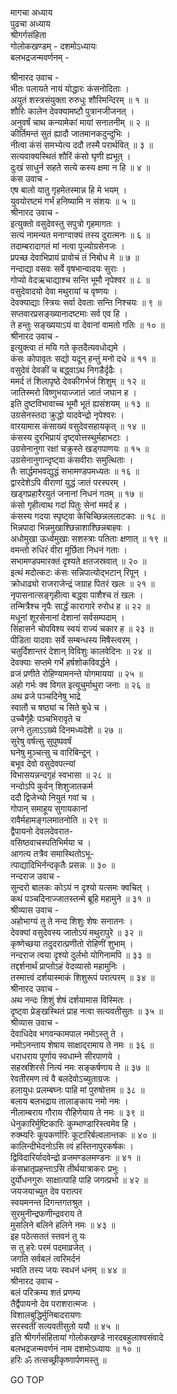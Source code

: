 मागचा अध्याय  
पुढचा अध्याय  
श्रीगर्गसंहिता  
गोलोकखण्डम् - दशमोऽध्यायः  
बलभद्रजन्मवर्णनम् -  
  
श्रीनारद उवाच -  
भीतः पलायते नायं योद्धारः कंसनोदिताः ।  
अयुतं शस्त्रसंयुक्ता रुरुधुः शौरिमन्दिरम् ॥ १ ॥  
शौरिः कालेन देवक्यामष्टौ पुत्रानजीजनत् ।  
अनुवर्षं चाथ कन्यामेकां मायां सनातनीम् ॥ २ ॥  
कीर्तिमन्तं सुतं ह्यादौ जातमानकदुन्दुभिः ।  
नीत्वा कंसं समभ्येत्य ददौ तस्मै परार्थवित् ॥ ३ ॥  
सत्यवाक्यस्थितं शौरिं कंसो घृणी ह्यभूत् ।  
दुःखं साधुर्न सहते सत्ये कस्य क्षमा न हि ॥ ४ ॥  
कंस उवाच -  
एष बालो यातु गृहमेतस्मान्न हि मे भयम् ।  
युवयोरष्टमं गर्भं हनिष्यामि न संशयः ॥ ५ ॥  
श्रीनारद उवाच -  
इत्युक्तो वसुदेवस्तु सपुत्रो गृहमागतः ।  
सत्यं नामन्यत मनाग्वाक्यं तस्य दुरात्मनः ॥ ६ ॥  
तदाम्बरादागतं मां नत्वा पूज्योग्रसेनजः ।  
प्रपच्छ देवाभिप्रायं प्रावोचं तं निबोध मे ॥ ७ ॥  
नन्दाद्या वसवः सर्वे वृषभान्वादयः सुराः ।  
गोप्यो वेदऋचाद्याश्च सन्ति भूमौ नृपेश्वर ॥ ८ ॥  
वसुदेवादयो देवा मथुरायां च वृष्णयः ।  
देवक्याद्याः स्त्रियः सर्वा देवताः सन्ति निश्चयः ॥ ९ ॥  
सप्तवारप्रसङ्ख्यानादष्टमाः सर्व एव हि ।  
ते हन्तुः सङ्ख्ययाऽयं वा देवानां वामतो गतिः ॥ १० ॥  
श्रीनारद उवाच -  
इत्युक्त्वा तं मयि गते कृतदैत्यवधोद्यमे ।  
कंसः कोपावृतः सद्यो यदून् हन्तुं मनो दधे ॥ ११ ॥  
वसुदेवं देवकीं च बद्ध्वाऽथ निगडैर्दृढैः ।  
ममर्द तं शिलापृष्ठे देवकीगर्भजं शिशुम् ॥ १२ ॥  
जातिस्मरो विष्णुभयाज्जातं जातं जघान ह ।  
इति दुष्टविभावाच्च भूमौ भूतं ह्यसंशयम् ॥ १३ ॥  
उग्रसेनस्तदा क्रुद्धो यादवेन्द्रो नृपेश्वरः ।  
वारयामास कंसाख्यं वसुदेवसहायकृत् ॥ १४ ॥  
कंसस्य दुरभिप्रायं दृष्ट्वोत्तस्थुर्महाभटाः ।  
उग्रसेनानुगा रक्षां चक्रुस्ते खड्गपाणयः ॥ १५ ॥  
उग्रसेनानुगान्दृष्ट्वा कंसवीराः समुत्थिताः ।  
तैः सार्द्धमभवद्युद्धं सभामण्डपमध्यतः ॥ १६ ॥  
द्वारदेशेऽपि वीराणां युद्धं जातं परस्परम् ।  
खड्गप्रहारैरयुतं जनानां निधनं गतम् ॥ १७ ॥  
कंसो गृहीत्वाथ गदां पितुः सेनां ममर्द ह ।  
कंसस्य गदया स्पृष्ट्वा केचिच्छिन्नललाटकाः ॥ १८ ॥  
भिन्नपादा भिन्नमुखाश्छिन्नाशाश्छिन्नबाहवः ।  
अधोमुखा ऊर्ध्वमुखाः सशस्त्राः पतिताः क्षणात् ॥ १९ ॥  
वमन्तो रुधिरं वीरा मूर्छिता निधनं गताः ।  
सभामण्डपमारक्तं दृश्यते क्षतजस्रवात् ॥ २० ॥  
इत्थं मदोत्कटः कंसः सन्निपात्योद्‌भटान् रिपून् ।  
क्रोधाढ्यो राजराजेन्द्रं जग्राह पितरं खलः ॥ २१ ॥  
नृपासनात्सङ्गृहीत्वा बद्ध्वा पाशैश्च तं खलः ।  
तन्मित्रैश्च नृपैः सार्द्धं कारागारे रुरोध ह ॥ २२ ॥  
मधूनां शूरसेनानां देशानां सर्वसम्पदाम् ।  
सिंहासने चोपविश्य स्वयं राज्यं चकार ह ॥ २३ ॥  
पीडिता यादवाः सर्वे सम्बन्धस्य मिषैस्त्वरम् ।  
चतुर्दिशान्तरं देशान् विविशुः कालवेदिनः ॥ २४ ॥  
देवक्याः सप्तमे गर्भे हर्षशोकविवर्द्धने ।  
व्रजं प्रणीते रोहिण्यामनन्ते योगमायया ॥ २५ ॥  
अहो गर्भः क्व विगत इत्यूचुर्माथुरा जनाः ॥ २६ ॥  
अथ व्रजे पञ्चदिनेषु भाद्रे  
     स्वातौ च षष्ठ्यां च सिते बुधे च ।  
उच्चैर्गृहैः पञ्चभिरावृते च  
     लग्ने तुलाऽऽख्ये दिनमध्यदेशे ॥ २७ ॥  
सुरेषु वर्षत्सु सुपुष्पवर्षं  
     घनेषु मुञ्चत्सु च वारिबिन्दून् ।  
बभूव देवो वसुदेवपत्न्यां  
     विभासयन्नन्दगृहं स्वभासा ॥ २८ ॥  
नन्दोऽपि कुर्वन् शिशुजातकर्म  
     ददौ द्विजेभ्यो नियुतं गवां च ।  
गोपान् समाहूय सुगायकानां  
     रावैर्महामङ्गलमातनोति ॥ २९ ॥  
द्वैपायनो देवलदेवरात-  
     वसिष्ठवाचस्पतिभिर्मया च ।  
आगत्य तत्रैव समास्थितोऽभू-  
     त्पाद्यादिभिर्नन्दकृतैः प्रसन्नः ॥ ३० ॥  
नन्दराज उवाच -  
सुन्दरो बालकः कोऽयं न दृश्यो यत्समः क्वचित् ।  
कथं पञ्चदिनाज्जातस्तन्मे ब्रूहि महामुने ॥ ३१ ॥  
श्रीव्यास उवाच -  
अहोभाग्यं तु ते नन्द शिशुः शेषः सनातनः ।  
देवक्यां वसुदेवस्य जातोऽयं मथुरापुरे ॥ ३२ ॥  
कृष्णेच्छया तदुदरात्प्रणीतो रोहिणीं शुभाम् ।  
नन्दराज त्वया दृश्यो दुर्लभो योगिनामपि ॥ ३३ ॥  
तद्दर्शनार्थं प्राप्तोऽहं वेदव्यासो महामुनिः ।  
तस्मात्त्वं दर्शयास्माकं शिशुरूपं परात्परम् ॥ ३४ ॥  
श्रीनारद उवाच -  
अथ नन्दः शिशुं शेषं दर्शयामास विस्मितः ।  
दृष्ट्वा प्रेङ्खस्थितं प्राह नत्वा सत्यवतीसुतः ॥ ३५ ॥  
श्रीव्यास उवाच -  
देवाधिदेव भगवन्कामपाल नमोऽस्तु ते ।  
नमोऽनन्ताय शेषाय साक्षाद्‌रामाय ते नमः ॥ ३६ ॥  
धराधराय पूर्णाय स्वधाम्ने सीरपाणये ।  
सहस्रशिरसे नित्यं नमः सङ्कर्षणाय ते ॥ ३७ ॥  
रेवतीरमण त्वं वै बलदेवोऽच्युताग्रजः ।  
हलायुधः प्रलम्बघ्नः पाहि मां पुरुषोत्तम ॥ ३८ ॥  
बलाय बलभद्राय तालाङ्काय नमो नमः ।  
नीलाम्बराय गौराय रौहिणेयाय ते नमः ॥ ३९ ॥  
धेनुकारिर्मुष्टिकारिः कुम्भाण्डारिस्त्वमेव हि ।  
रुक्म्यरिः कूपकर्णारिः कूटारिर्बल्वलान्तकः ॥ ४० ॥  
कालिन्दीभेदनोऽसि त्वं हस्तिनापुरकर्षकः ।  
द्विविदारिर्यादवेन्द्रो व्रजमण्डलमण्डनः ॥ ४१ ॥  
कंसभ्रातृप्रहन्ताऽसि तीर्थयात्राकरः प्रभुः ।  
दुर्योधनगुरुः साक्षात्पाहि पाहि जगत्प्रभो ॥ ४२ ॥  
जयजयाच्युत देव परात्पर  
     स्वयमनन्त दिगन्तगतश्रुत ।  
सुरमुनीन्द्रफणीन्द्रवराय ते  
     मुसलिने बलिने हलिने नमः ॥ ४३ ॥  
इह पठेत्सततं स्तवनं तु यः  
     स तु हरेः परमं पदमाव्रजेत् ।  
जगति सर्वबलं त्वरिमर्दनं  
     भवति तस्य जयः स्वधनं धनम् ॥ ४४ ॥  
श्रीनारद उवाच -  
बलं परिक्रम्य शतं प्रणम्य  
     तैर्द्वैपायनो देव पराशरात्मजः ।  
विशालबुद्धिर्मुनिबादरायणः  
     सरस्वतीं सत्यवतीसुतो ययौ ॥ ४५ ॥  
इति श्रीगर्गसंहितायां गोलोकखण्डे नारदबहुलाश्वसंवादे  
बलभद्रजन्मवर्णनं नाम दशमोऽध्यायः ॥ १० ॥  
हरिः ॐ तत्सच्छ्रीकृष्णार्पणमस्तु ॥  
  
GO TOP
